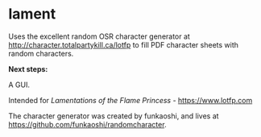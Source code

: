 # lament
Uses the excellent random OSR character generator at http://character.totalpartykill.ca/lotfp to fill PDF character sheets with random characters.


**Next steps:**

A GUI.

Intended for *Lamentations of the Flame Princess* - https://www.lotfp.com

The character generator was created by funkaoshi, and lives at https://github.com/funkaoshi/randomcharacter.
